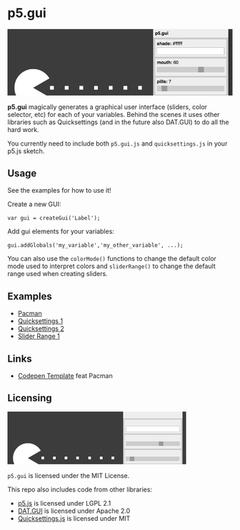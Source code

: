 # p5.gui

![screenshot of p5.gui](p5_gui_screenshot.png)  

**p5.gui** magically generates a graphical user interface (sliders, color selector, etc) for each of your variables. Behind the scenes it uses other libraries such as Quicksettings (and in the future also DAT.GUI) to do all the hard work.

You currently need to include both `p5.gui.js` and `quicksettings.js` in your p5.js sketch.

## Usage

See the examples for how to use it!

Create a new GUI:

	var gui = createGui('Label');

Add gui elements for your variables:  

	gui.addGlobals('my_variable','my_other_variable', ...);

You can also use the `colorMode()` functions to change the default color mode used to interpret colors and `sliderRange()` to change the default range used when creating sliders.

## Examples
* [Pacman](https://bitcraftlab.github.io/p5.gui/examples/pacman/)
* [Quicksettings 1](https://bitcraftlab.github.io/p5.gui/examples/quicksettings-1/)
* [Quicksettings 2](https://bitcraftlab.github.io/p5.gui/examples/quicksettings-2/)
* [Slider Range 1](https://bitcraftlab.github.io/p5.gui/examples/slider-range-1/)

## Links
* [Codepen Template](https://codepen.io/bitcraftlab/pen/GNKmGg) feat Pacman

## Licensing

![logo of p5.gui](p5_gui_logo.png)  

`p5.gui` is licensed under the MIT License.

This repo also includes code from other libraries:  
* [p5.js](https://github.com/processing/p5.js) is licensed under LGPL 2.1
* [DAT.GUI](https://github.com/dataarts/dat.gui) is licensed under Apache 2.0
* [Quicksettings.js](https://github.com/bit101/quicksettings) is licensed under MIT
